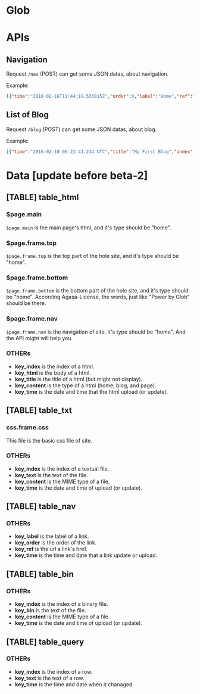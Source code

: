Glob
===

# APIs

## Navigation

Request `/nav` (POST) can get some JSON datas, about navigation.

Example:
```json
[{"time":"2016-02-16T11:44:19.533015Z","order":0,"label":"Home","ref":"/"},{"time":"2016-02-16T11:44:20.254827Z","order":1,"label":"Blog","ref":"/blog"},{"time":"2016-02-16T11:44:20.418748Z","order":2,"label":"Glob","ref":"/page/glob"}]
```

## List of Blog

Request `/blog` (POST) can get some JSON datas, about blog.

Example:
```json
[{"time":"2016-02-10 06:21:41.234 UTC","title":"My First Blog","index":"myfirstBlog"},{"time":"2016-02-10 06:21:41.234 UTC","title":"My First Blog-1","index":"myfirstBlog1"},{"time":"2016-02-10 06:21:41.234 UTC","title":"My First Blog","index":"myfirstBlog2"},{"time":"2016-02-10 06:21:41.234 UTC","title":"My First Blog","index":"myfirstBlog3"},{"time":"2016-02-10 06:21:41.234 UTC","title":"My First Blog","index":"myfirstBlog4"}]
```

# Data [update before beta-2]

## [TABLE] table_html

### $page.main

`$page.main` is the main page's html, and it's type should be "home".

### $page.frame.top

`$page.frame.top` is the top part of the hole site, and it's type should be "home".

### $page.frame.bottom

`$page.frame.bottom` is the bottom part of the hole site, and it's type should be "home".
According Agasa-License, the words, just like "Power by Glob" should be there.

### $page.frame.nav

`$page.frame.nav` is the navigation of site. It's type should be "home".
And the API might will help you.

### OTHERs

* **key_index** is the index of a html.
* **key_html** is the body of a html.
* **key_title** is the title of a html (but might not display).
* **key_content** is the type of a html (home, blog, and page).
* **key_time** is the date and time that the html upload (or update).

## [TABLE] table_txt

### css.frame.css

This file is the basic css file of site.

### OTHERs

* **key_index** is the index of a textual file.
* **key_text** is the text of the file.
* **key_content** is the MIME type of a file.
* **key_time** is the date and  time of upload (or update).

## [TABLE] table_nav

### OTHERs

* **key_label** is the label of a link.
* **key_order** is the order of the link.
* **key_ref** is the url a link's href.
* **key_time** is the time and date that a link update or upload.

## [TABLE] table_bin

### OTHERs

* **key_index** is the index of a binary file.
* **key_bin** is the text of the file.
* **key_content** is the MIME type of a file.
* **key_time** is the date and  time of upload (or update).

## [TABLE] table_query

### OTHERs

* **key_index** is the index of a row.
* **key_text** is the text of a row.
* **key_time** is the time and date when it chanaged